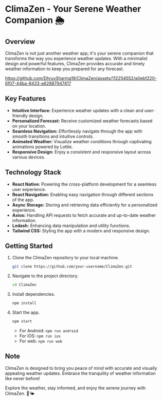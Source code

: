 # ClimaZen - Your Serene Weather Companion 🌦️

## Overview
ClimaZen is not just another weather app; it's your serene companion that transforms the way you experience weather updates. With a minimalist design and powerful features, ClimaZen provides accurate and timely weather information to keep you prepared for any forecast.



https://github.com/DhruvSharma19/ClimaZen/assets/112254552/a0ebf220-6f07-44ba-8433-a62887947417



## Key Features
- **Intuitive Interface:** Experience weather updates with a clean and user-friendly design.
- **Personalized Forecast:** Receive customized weather forecasts based on your location.
- **Seamless Navigation:** Effortlessly navigate through the app with smooth transitions and intuitive controls.
- **Animated Weather:** Visualize weather conditions through captivating animations powered by Lottie.
- **Responsive Design:** Enjoy a consistent and responsive layout across various devices.

## Technology Stack
- **React Native:** Powering the cross-platform development for a seamless user experience.
- **React Navigation:** Enabling easy navigation through different sections of the app.
- **Async Storage:** Storing and retrieving data efficiently for a personalized experience.
- **Axios:** Handling API requests to fetch accurate and up-to-date weather information.
- **Lodash:** Enhancing data manipulation and utility functions.
- **Tailwind CSS:** Styling the app with a modern and responsive design.

## Getting Started
1. Clone the ClimaZen repository to your local machine.
   ```bash
   git clone https://github.com/your-username/ClimaZen.git
   ```
2. Navigate to the project directory.
   ```bash
   cd ClimaZen
   ```
3. Install dependencies.
   ```bash
   npm install
   ```
4. Start the app.
   ```bash
   npm start
   ```
   - For Android: `npm run android`
   - For iOS: `npm run ios`
   - For web: `npm run web`

## Note
ClimaZen is designed to bring you peace of mind with accurate and visually appealing weather updates. Embrace the tranquility of weather information like never before!

Explore the weather, stay informed, and enjoy the serene journey with ClimaZen. 🌈🌤️
